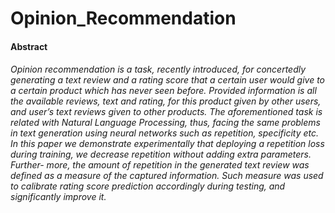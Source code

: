 # Opinion_Recommendation

#### Abstract

###### Opinion recommendation is a task, recently introduced, for concertedly generating a text review and a rating score that a certain user would give to a certain product which has never seen before. Provided information is all the available reviews, text and rating, for this product given by other users, and user’s text reviews given to other products. The aforementioned task is related with Natural Language Processing, thus, facing the same problems in text generation using neural networks such as repetition, specificity etc. In this paper we demonstrate experimentally that deploying a repetition loss during training, we decrease repetition without adding extra parameters. Further- more, the amount of repetition in the generated text review was defined as a measure of the captured information. Such measure was used to calibrate rating score prediction accordingly during testing, and significantly improve it.
